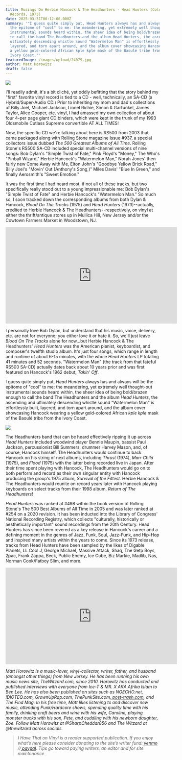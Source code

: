 ```yaml
---
title: Musings On Herbie Hancock & The Headhunters - Head Hunters (Columbia
  Records, 1973)
date: 2025-03-31T06:12:00.000Z
summary: '"I guess quite simply put, Head Hunters always has and always will be
  the epitome of "cool" to me: the meandering, yet extremely well thought-out
  instrumental sounds heard within, the sheer idea of being bold/brazen enough
  to call the band The Headhunters and the album Head Hunters, the ascending and
  ultimately descending whistle sound "Watermelon Man" is effortlessly built,
  layered, and torn apart around, and the album cover showcasing Hancock wearing
  a yellow gold-colored African kple kple mask of the Baoulé tribe from the
  Ivory Coast."'
featuredImage: /images/upload/24079.jpg
author: Matt Horowitz
draft: false
---
```

![](/images/upload/24079.jpg)

I'll readily admit, it's a bit cliché, yet oddly befitting that the story behind my "first" favorite vinyl record is tied to a CD - well, technically, an SA-CD (a Hybrid/Super-Audio CD.) Prior to inheriting my mom and dad's collections of Billy Joel, Michael Jackson, Lionel Richie, Simon & Garfunkel, James Taylor, Alice Cooper, etc. vinyl, I had amassed my own collection of about four 4-per page giant CD binders, which were kept in the trunk of my 1993 Oldsmobile Cutlass Supreme convertible AT ALL TIMES!

Now, the specific CD we're talking about here is RS500 from 2003 that came packaged along with Rolling Stone magazine Issue #937, a special collectors issue dubbed *The 500 Greatest Albums of All Time*. Rolling Stone's RS500 SA-CD included special multi-channel versions of nine songs: Bob Dylan's "Simple Twist of Fate," Pink Floyd's "Money," The Who's "Pinball Wizard," Herbie Hancock's "Watermelon Man," Norah Jones' then-fairly new Come Away with Me, Elton John's "Goodbye Yellow Brick Road," Billy Joel's "Movin' Out (Anthony's Song,)" Miles Davis' "Blue In Green," and finally Aerosmith's "Sweet Emotion." 

It was the first time I had heard most, if not all of these tracks, but two specifically really stood out to a young impressionable me: Bob Dylan's "Simple Twist of Fate" and Herbie Hancock's "Watermelon Man." So much so, I soon tracked down the corresponding albums from both Dylan & Hancock, *Blood On The Tracks* (1975) and *Head Hunters* (1973)--actually, credited to Herbie Hancock & The Headhunters--respectively, on vinyl at either the thrift/antique stores up in Mullica Hill, New Jersey and/or the Cowtown Farmers Market in Woodstown, NJ.
<iframe width="560" height="315" src="https://www.youtube.com/embed/_QkGAaYtXA0?si=-F8AdaunR9O13uyh" title="YouTube video player" frameborder="0" allow="accelerometer; autoplay; clipboard-write; encrypted-media; gyroscope; picture-in-picture; web-share" referrerpolicy="strict-origin-when-cross-origin" allowfullscreen></iframe>

I personally love Bob Dylan, but understand that his music, voice, delivery, etc. are not for everyone; you either love it or hate it. So, we'll just leave *Blood On The Tracks* alone for now...but Herbie Hancock & The Headhunters' *Head Hunters* was the American pianist, keyboardist, and composer's twelfth studio album. It's just four songs, which range in length and runtime of about 6-15 minutes, with the whole *Head Hunters* LP totaling 41 minutes and 52 seconds. "Watermelon Man" (the track from that fateful RS500 SA-CD) actually dates back about 10 years prior and was first featured on Hancock's 1962 debut, *Takin' Off*.

I guess quite simply put, *Head Hunters* always has and always will be the epitome of "cool" to me: the meandering, yet extremely well thought-out instrumental sounds heard within, the sheer idea of being bold/brazen enough to call the band The Headhunters and the album *Head Hunters*, the ascending and ultimately descending whistle sound "Watermelon Man" is effortlessly built, layered, and torn apart around, and the album cover showcasing Hancock wearing a yellow gold-colored African *kple kple* mask of the Baoulé tribe from the Ivory Coast. 

![](/images/upload/screenshot_20241010_071152_photos.jpg)

The Headhunters band that can be heard effectively ripping it up across *Head Hunters* included woodwind player Bennie Maupin, bassist Paul Jackson, percussionist Bill Summers, drummer Harvey Mason, and, of course, Hancock himself. The Headhunters would continue to back Hancock on his string of next albums, including *Thrust* (1974), *Man-Child* (1975), and *Flood* (1975) with the latter being recorded live in Japan. After their time spent playing with Hancock, The Headhunters would go on to both perform and record as their own singular entity with Hancock producing the group's 1975 album, *Survival of the Fittest.* Herbie Hancock & The Headhunters would reunite on record years later with Hancock playing keyboards on select tracks from their 1998 album, *Return of The Headhunters*!

*Head Hunters* was ranked at #498 within the book version of Rolling Stone's The 500 Best Albums of All Time in 2005 and was later ranked at #254 on a 2020 revision. It has been inducted into the Library of Congress' National Recording Registry, which collects "culturally, historically or aesthetically important" sound recordings from the 20th Century. Head Hunters has since been revered as a key release in Hancock's career and a defining moment in the genres of Jazz, Funk, Soul, Jazz-Funk, and Hip-Hop and inspired many artists within the years to come. Since its 1973 release, tracks from Head Hunters have been sampled by the likes of Digable Planets, LL Cool J, George Michael, Massive Attack, Shaq, The Getp Boys, 2pac, Frank Zappa, Beck, Public Enemy, Ice Cube, Biz Markie, Madlib, Nas, Norman Cook/Fatboy Slim, and more.

<iframe width="560" height="315" src="https://www.youtube.com/embed/Qt8agHeK1as?si=UqJ-Q2thQJR81LbJ" title="YouTube video player" frameborder="0" allow="accelerometer; autoplay; clipboard-write; encrypted-media; gyroscope; picture-in-picture; web-share" referrerpolicy="strict-origin-when-cross-origin" allowfullscreen></iframe>

*Matt Horowitz is a music-lover, vinyl-collector, writer, father, and husband (amongst other things) from New Jersey. He has been running his own music news site, TheWitzard.com, since 2010. Horowitz has conducted and published interviews with everyone from Ice-T & MR. X AKA Afrika Islam to Ben Lee. He has also been published on sites such as NOECHO.net, IDIOTEQ.com, GrownUpRap.com, ThePunkSite.com,[ post-trash.com](http://post-trash.com), and The Find Mag. In his free time, Matt likes listening to and discover new music, attending Punk/Hardcore shows, spending quality time with his family, drinking craft beers and wine with his wife, Caroline, playing monster trucks with his son, Pete, and cuddling with his newborn daughter, Zoe. Follow Matt Horowitz at @SharpCheddar856 and The Witzard at @thewitzard across socials.*

> *I Have That on Vinyl is a reader supported publication. If you enjoy what’s here please consider donating to the site’s writer fund:[ venmo](https://account.venmo.com/u/Michele-Catalano2659) //[ paypal](https://www.paypal.com/paypalme/goingitaloneny?country.x=US&locale.x=en_US)*. *Tips go toward paying writers, an editor and for site maintenance*
